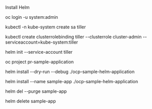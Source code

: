 

Install Helm

oc login -u system:admin

kubectl -n kube-system create sa tiller

kubectl create clusterrolebinding tiller --clusterrole cluster-admin --serviceaccount=kube-system:tiller

helm init --service-account tiller

oc project pr-sample-application

helm install --dry-run --debug ./ocp-sample-helm-application

helm install --name sample-app ./ocp-sample-helm-application

helm del --purge sample-app

helm delete sample-app

